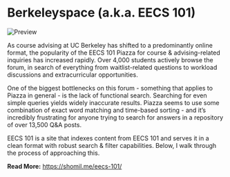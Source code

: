 # Berkeleyspace (a.k.a. EECS 101)

![Preview](https://shomil.me/eecs-101/image-20201126130608439.png)

As course advising at UC Berkeley has shifted to a predominantly online format, the popularity of the EECS 101 Piazza for course & advising-related inquiries has increased rapidly. Over 4,000 students actively browse the forum, in search of everything from waitlist-related questions to workload discussions and extracurricular opportunities.

One of the biggest bottlenecks on this forum - something that applies to Piazza in general - is the lack of functional search. Searching for even simple queries yields widely inaccurate results. Piazza seems to use some combination of exact word matching and time-based sorting - and it’s incredibly frustrating for anyone trying to search for answers in a repository of over 13,500 Q&A posts.

EECS 101 is a site that indexes content from EECS 101 and serves it in a clean format with robust search & filter capabilities. Below, I walk through the process of approaching this.

**Read More:** https://shomil.me/eecs-101/
